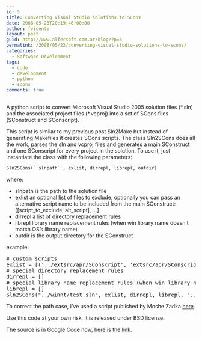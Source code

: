 ```yaml
---
id: 5
title: Converting Visual Studio solutions to SCons
date: 2008-05-23T20:19:46+00:00
author: fvicente
layout: post
guid: http://www.alfersoft.com.ar/blog/?p=5
permalink: /2008/05/23/converting-visual-studio-solutions-to-scons/
categories:
  - Software Development
tags:
  - code
  - development
  - python
  - scons
comments: true
---
```

A python script to convert Microsoft Visual Studio 2005 solution files (\*.sln) and the associated project files (\*.vcproj) into a set of SCons files (SConstruct and SConscript).

<!--more-->

This script is similar to my previous post Sln2Make but instead of generating Makefiles it creates SCons scripts. The class Sln2SCons does all the work, parses the sln and vcproj files and generates a main SConstruct and one SConscript for every project in the solution. To use it, just instantiate the class with the following parameters:

`Sln2SCons(``slnpath``, exlist, dirrepl, librepl, outdir)`

where:

  * slnpath is the path to the solution file
  * exlist an optional list of files to exclude, optionally you can pass an alternative script name to be included from the main SConstruct: [[script\_to\_exclude, alt_script], &#8230;]
  * dirrepl a list of directory replacement rules
  * librepl library name replacement rules (when win library name doesn&#8217;t match OS&#8217;s library name)
  * outdir is the output directory for the SConstruct

example:

<pre class="brush: python; title: ; notranslate" title=""># custom scripts
exlist = [('../extsrc/apr/SConscript', 'extsrc/apr/SConscript.py')]
# special directory replacement rules
dirrepl = []
# special library name replacement rules (when win library name doesn't match OS's library name)
librepl = []
Sln2SCons("../winnt/test.sln", exlist, dirrepl, librepl, "../")
</pre>

To correct the path case, I&#8217;ve used a script published by Moshe Zadka [here](http://mail.python.org/pipermail/python-list/2000-June/038502.html "Case Correction in Python").
  
Use this code at your own risk, it is released under BSD license.

The source is in Google Code now, <a title="sln2scons on Google Code" href="http://code.google.com/p/sln2scons/" target="_blank">here is the link</a>.
